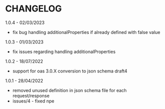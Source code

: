 # CHANGELOG

1.0.4 - 02/03/2023
- fix bug handling additionalProperties if already defined with false value

1.0.3 - 01/03/2023
- fix issues regarding handling additionalProperties 

1.0.2 - 18/07/2022
- support for oas 3.0.X conversion to json schema draft4

1.0.1 - 28/04/2022

- removed unused definition in json schema file for each request/response
- issues/4 - fixed npe
